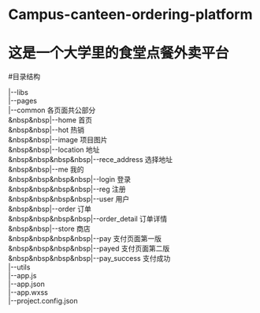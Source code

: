 # Campus-canteen-ordering-platform
# 这是一个大学里的食堂点餐外卖平台
#目录结构


|--libs<br/>
|--pages<br/>
|--common   各页面共公部分<br/>
	&nbsp&nbsp|--home		首页<br/>
	&nbsp&nbsp|--hot		热销<br/>
	&nbsp&nbsp|--image    项目图片<br/>
	&nbsp&nbsp|--location 	地址<br/>
		&nbsp&nbsp&nbsp&nbsp|--rece_address		选择地址<br/>
	&nbsp&nbsp|--me		我的<br/>
		&nbsp&nbsp&nbsp&nbsp|--login	登录<br/>
		&nbsp&nbsp&nbsp&nbsp|--reg		注册<br/>
		&nbsp&nbsp&nbsp&nbsp|--user		用户<br/>
	&nbsp&nbsp|--order	订单<br/>
		&nbsp&nbsp&nbsp&nbsp|--order_detail		订单详情<br/>
	&nbsp&nbsp|--store		商店<br/>
		&nbsp&nbsp&nbsp&nbsp|--pay		支付页面第一版<br/>
		&nbsp&nbsp&nbsp&nbsp|--payed	支付页面第二版<br/>
		&nbsp&nbsp&nbsp&nbsp|--pay_success		支付成功<br/>
|--utils<br/>
|--app.js<br/>
|--app.json<br/>
|--app.wxss<br/>
|--project.config.json<br/>


